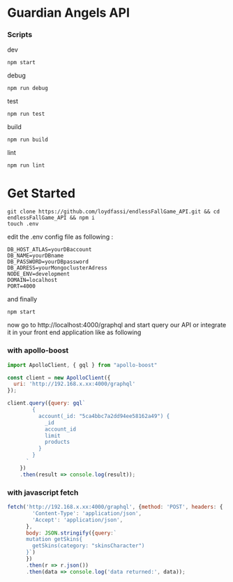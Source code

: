 # Guardian Angels API

### Scripts
dev
```npm
npm start
```
debug
```npm
npm run debug
```
test
```npm
npm run test
```
build
```npm
npm run build
```
lint
```npm
npm run lint
```

# Get Started
```
git clone https://github.com/loydfassi/endlessFallGame_API.git && cd endlessFallGame_API && npm i
touch .env
```
edit the .env config file as following : 
```
DB_HOST_ATLAS=yourDBaccount
DB_NAME=yourDBname
DB_PASSWORD=yourDBpassword
DB_ADRESS=yourMongoclusterAdress
NODE_ENV=development
DOMAIN=localhost
PORT=4000
```
and finally
```
npm start
```

now go to http://localhost:4000/graphql and start query our API or integrate it in your front end application like as following 

### with apollo-boost
```js
import ApolloClient, { gql } from "apollo-boost"

const client = new ApolloClient({
  uri: 'http://192.168.x.xx:4000/graphql'
});

client.query({query: gql`
        {
          account(_id: "5ca4bbc7a2dd94ee58162a49") {
            _id
            account_id
            limit
            products
          }
        }
      `
    })
    .then(result => console.log(result));
```
### with javascript fetch
```js
fetch('http://192.168.x.xx:4000/graphql', {method: 'POST', headers: {
        'Content-Type': 'application/json',
        'Accept': 'application/json',
      },
      body: JSON.stringify({query:`
      mutation getSkins{
        getSkins(category: "skinsCharacter")
      }`)
      })
      .then(r => r.json())
      .then(data => console.log('data returned:', data));
```
